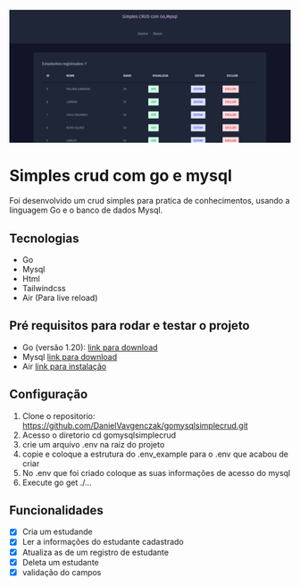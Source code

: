 ![simplescrud](./crud-01.png)

# Simples crud com go e mysql

Foi desenvolvido um crud simples para pratica de conhecimentos, usando a linguagem Go e o banco de dados Mysql.

## Tecnologias

- Go
- Mysql
- Html
- Tailwindcss
- Air (Para live reload)

## Pré requisitos para rodar e testar o projeto

- Go (versão 1.20): [link para download](https://golang.org/dl/)
- Mysql [link para download](https://www.mysql.com/downloads/)
- Air [link para instalação](https://github.com/cosmtrek/air)

## Configuração

1. Clone o repositorio: https://github.com/DanielVavgenczak/gomysqlsimplecrud.git
2. Acesso o diretorio cd gomysqlsimplecrud
3. crie um arquivo .env na raiz do projeto
4. copie e coloque a estrutura do .env_example para o .env que acabou de criar
5. No .env que foi criado coloque as suas informações de acesso do mysql
6. Execute go get ./...

## Funcionalidades

- [x] Cria um estudande
- [x] Ler a informações do estudante cadastrado
- [x] Atualiza as de um registro de estudante
- [x] Deleta um estudante
- [x] validação do campos
